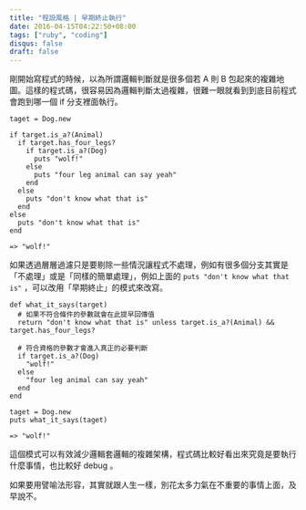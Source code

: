```yaml
---
title: "程設風格 | 早期終止執行"
date: 2016-04-15T04:22:50+08:00
tags: ["ruby", "coding"]
disqus: false
draft: false
---
```


剛開始寫程式的時候，以為所謂邏輯判斷就是很多個若 A 則 B 包起來的複雜地圖。這樣的程式碼，很容易因為邏輯判斷太過複雜，很難一眼就看到到底目前程式會跑到哪一個 if 分支裡面執行。

```
taget = Dog.new

if target.is_a?(Animal)
  if target.has_four_legs?
    if target.is_a?(Dog)
      puts "wolf!"
    else
      puts "four leg animal can say yeah"
    end
  else
    puts "don't know what that is"
  end
else
  puts "don't know what that is"
end

=> "wolf!"
```

如果透過層層過濾只是要剔除一些情況讓程式不處理，例如有很多個分支其實是「不處理」或是「同樣的簡單處理」，例如上面的 `puts "don't know what that is"` ，可以改用「早期終止」的模式來改寫。

```
def what_it_says(target)
  # 如果不符合條件的參數就會在此提早回傳值
  return "don't know what that is" unless target.is_a?(Animal) && target.has_four_legs?

  # 符合資格的參數才會進入真正的必要判斷
  if target.is_a?(Dog)
    "wolf!"
  else
    "four leg animal can say yeah"
  end
end

taget = Dog.new
puts what_it_says(taget)

=> "wolf!"
```

這個模式可以有效減少邏輯套邏輯的複雜架構，程式碼比較好看出來究竟是要執行什麼事情，也比較好 debug 。

如果要用譬喻法形容，其實就跟人生一樣，別花太多力氣在不重要的事情上面，及早說不。
